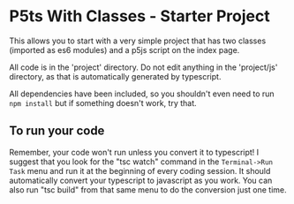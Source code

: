 # P5ts With Classes - Starter Project

This allows you to start with a very simple project that has two classes (imported as es6 modules) and a p5js script on the index page.

All code is in the 'project' directory. Do not edit anything in the 'project/js' directory, as that is automatically generated by typescript.

All dependencies have been included, so you shouldn't even need to run `npm install` but if something doesn't work, try that.

## To run your code

Remember, your code won't run unless you convert it to typescript! I suggest that you look for the "tsc watch" command in the `Terminal->Run Task` menu and run it at the beginning of every coding session. It should automatically convert your typescript to javascript as you work. You can also run "tsc build" from that same menu to do the conversion just one time.